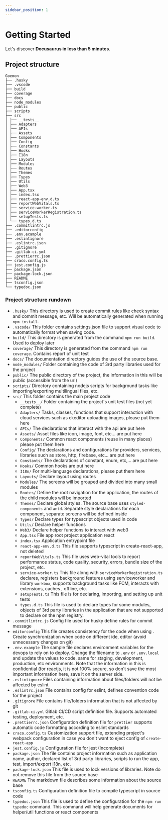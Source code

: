 ```yaml
---
sidebar_position: 1
---
```


# Getting Started

Let's discover **Docusaurus in less than 5 minutes**.

## Project structure

```
Goemon
├── .husky
├── .vscode
├── build
├── coverage
├── docs
├── node_modules
├── public
├── scripts
├── src
│ ├── __tests__
│ ├── Adapters
│ ├── APIs
│ ├── Assets
│ ├── Components
│ ├── Config
│ ├── Constants
│ ├── Hooks
│ ├── I18n
│ ├── Layouts
│ ├── Modules
│ ├── Routes
│ ├── Themes
│ ├── Types
│ ├── Utils
│ ├── Web3
│ ├── App.tsx
│ ├── index.tsx
│ ├── react-app-env.d.ts
│ ├── reportWebVitals.ts
│ ├── service-worker.ts
│ ├── serviceWorkerRegistration.ts
│ ├── setupTests.ts
│ └── types.d.ts
├── .commitlintrc.js
├── .editorconfig
├── .env.example
├── .eslintignore
├── .eslintrc.json
├── .gitignore
├── .gitlab-ci.yml
├── .prettierrc.json
├── craco.config.ts
├── jest.config.js
├── package.json
├── package-lock.json
├── README
├── tsconfig.json
└── typedoc.json
```

### Project structure rundown

- `.husky/` This directory is used to create commit rules like check syntax and commit message, etc. Will be automatically generated when running `npm install`.
- `.vscode/` This folder contains settings.json file to support visual code to automatically format when saving code.
- `build/` This directory is generated from the command `npm run build`. Used to deploy later
- `coverage/` This directory is generated from the command `npm run coverage`. Contains report of unit test
- `docs/` The documentation directory guides the use of the source base.
- `node_modules/` Folder containing the code of 3rd party libraries used for the project
- `public/` The public directory of the project, the information in this will be public (accessible from the url)
- `scripts/` Directory containing nodejs scripts for background tasks like importing/exporting multilingual files, etc.
- `src/` This folder contains the main project code
  - `__tests__/` Folder containing the project's unit test files (not yet complete)
  - `Adapters/` Tasks, classes, functions that support interaction with cloud services such as ckeditor uploading images, please put them here
  - `APIs/` The declarations that interact with the api are put here
  - `Assets/` Asset files like icon, image, font, etc... are put here
  - `Components/` Common react components (reuse in many places) please put them here
  - `Config/` The declarations and configurations for providers, services, libraries such as store, http, firebase, etc... are put here
  - `Constants/` The declarations of constant, enum, etc,... are put here
  - `Hooks/` Common hooks are put here
  - `I18n/` For multi-language declarations, please put them here
  - `Layouts/` Declare layout using routes
  - `Modules/` The screens will be grouped and divided into many small modules
  - `Routes/` Define the root navigation for the application, the routes of the child modules will be imported
  - `Themes/` Declare global styles. The source base uses `styled-components` and `antd`. Separate style declarations for each component, separate screens will be defined inside
  - `Types/` Declare types for typescript objects used in code
  - `Utils/` Declare helper functions
  - `Web3/` Declare helper functions to interact with web3
  - `App.tsx` File app root project application react
  - `index.tsx` Application entrypoint file
  - `react-app-env.d.ts` This file supports typescript in create-react-app, not deleted
  - `reportWebVitals.ts` This file uses web-vital tools to report performance status, code quality, security, errors, bundle size of the project, etc.
  - `service-worker.ts` This file along with `serviceWorkerRegistration.ts` declares, registers background features using serviceworker and library `workbox`, supports background tasks like FCM, interacts with extensions, caches , offline, etc.
  - `setupTests.ts` This file is for declaring, importing, and setting up unit tests
  - `types.d.ts` This file is used to declare types for some modules, objects of 3rd party libraries in the application that are not supported to declare on the npm registry.
- `.commitlintrc.js` Config file used for husky define rules for commit message
- `editorconfig` This file creates consistency for the code when using . Create synchronization when code on different ide, editor (avoid unnecessary changes on git)
- `.env.example` The sample file declares environment variables for the devops to rely on to deploy. Change the filename to `.env` or `.env.local` and update the values ​​to code, same for staging, development, production, etc environments. Note that the information in this is confidential (for reactjs, it is not 100% secure, so don't save the most important information here, save it on the server side.
- `.eslintignore` Files containing information about files/folders will not be affected by eslint
- `.eslintrc.json` File contains config for eslint, defines convention code for the project
- `.gitignore` File contains file/folders information that is not affected by git
- `.gitlab-ci.yml` Gitlab CI/CD script definition file. Supports automated testing, deployment, etc.
- `.prettierrc.json` Configuration definition file for `prettier` supports automatic code formatting according to eslint standards
- `craco.config.ts` Customization support file, extending project's webpack configuration in case you don't want to eject config of `create-react-app`
- `jest.config.js` Configuration file for jest (Incomplete)
- `package.json` The file contains project information such as application name, author, declared list of 3rd party libraries, scripts to run the app, test, import/export i18n, etc.
- `package-lock.json` This file is used to lock versions of libraries. Note do not remove this file from the source base
- `README` The markdown file describes some information about the source base
- `tsconfig.ts` Configuration definition file to compile typescript in source code
- `typedoc.json` This file is used to define the configuration for the `npm run typedoc` command. This command will help generate documents for helper/util functions or react components
